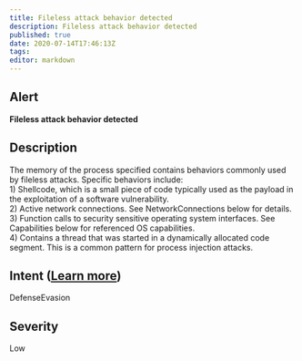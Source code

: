 ```yaml
---
title: Fileless attack behavior detected
description: Fileless attack behavior detected
published: true
date: 2020-07-14T17:46:13Z
tags:
editor: markdown
---
```


## Alert
**Fileless attack behavior detected**

## Description
The memory of the process specified contains behaviors commonly used by fileless attacks. Specific behaviors include:<br>1) Shellcode, which is a small piece of code typically used as the payload in the exploitation of a software vulnerability.<br>2) Active network connections. See NetworkConnections below for details.<br>3) Function calls to security sensitive operating system interfaces. See Capabilities below for referenced OS capabilities.<br>4) Contains a thread that was started in a dynamically allocated code segment. This is a common pattern for process injection attacks.

## Intent ([Learn more](/public/security/alerts/intentions.md))
DefenseEvasion

## Severity
Low




